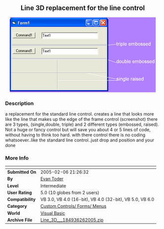 ﻿<div align="center">

## Line 3D    replacement for the line control

<img src="PIC2005262131341278.gif">
</div>

### Description

a replacement for the standard line control. creates a line that looks more like the line that makes up the edge of the frame control (screenshot) there are 3 types, (single,double, triple) and 2 different types (embossed, raised). Not a huge or fancy control but will save you about 4 or 5 lines of code, without having to think too hard.  with there control there is no coding whatsoever..like the standard line control..just drop and position and your done
 
### More Info
 


<span>             |<span>
---                |---
**Submitted On**   |2005-02-06 21:26:32
**By**             |[Evan Toder](https://github.com/Planet-Source-Code/PSCIndex/blob/master/ByAuthor/evan-toder.md)
**Level**          |Intermediate
**User Rating**    |5.0 (10 globes from 2 users)
**Compatibility**  |VB 3\.0, VB 4\.0 \(16\-bit\), VB 4\.0 \(32\-bit\), VB 5\.0, VB 6\.0
**Category**       |[Custom Controls/ Forms/  Menus](https://github.com/Planet-Source-Code/PSCIndex/blob/master/ByCategory/custom-controls-forms-menus__1-4.md)
**World**          |[Visual Basic](https://github.com/Planet-Source-Code/PSCIndex/blob/master/ByWorld/visual-basic.md)
**Archive File**   |[Line\_3D\_\_\_184936262005\.zip](https://github.com/Planet-Source-Code/evan-toder-line-3d-replacement-for-the-line-control__1-58746/archive/master.zip)









